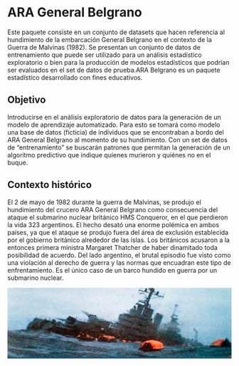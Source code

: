 # ARA General Belgrano
Este paquete consiste en un conjunto de datasets que hacen referencia al hundimiento de la embarcación General Belgrano en el contexto de la Guerra de Malvinas (1982). Se presentan un conjunto de datos de entrenamiento que puede ser utilizado para un análisis estadístico exploratorio o bien para la producción de modelos estadísticos que podrían ser evaluados en el set de datos de prueba.ARA Belgrano es un paquete estadístico desarrollado con fines educativos. 

## Objetivo 
Introducirse en el análisis exploratorio de datos para la generación de un modelo de aprendizaje automatizado. Para esto se tomará como modelo una base de datos (ficticia) de individuos que se encontraban a bordo del ARA General Belgrano al momento de su hundimiento. Con un set de datos de “entrenamiento” se buscarán patrones que permitan la generación de un algoritmo predictivo que indique quienes murieron y quiénes no en el buque.

## Contexto histórico
El 2 de mayo de 1982 durante la guerra de Malvinas, se produjo el hundimiento del crucero ARA General Belgrano como consecuencia del ataque el submarino nuclear británico HMS Conqueror, en el que perdieron la vida 323 argentinos. El hecho desató una enorme polémica en ambos países, ya que el ataque se produjo fuera del área de exclusión establecida por el gobierno británico alrededor de las islas. Los británicos acusaron a la entonces primera ministra Margaret Thatcher de haber dinamitado toda posibilidad de acuerdo. Del lado argentino, el brutal episodio fue visto como una violación al derecho de guerra y las normas que encuadran este tipo de enfrentamiento. Es el único caso de un barco hundido en guerra por un submarino nuclear.


![Screenshot](crucero_gral_belgrano.jpg)

